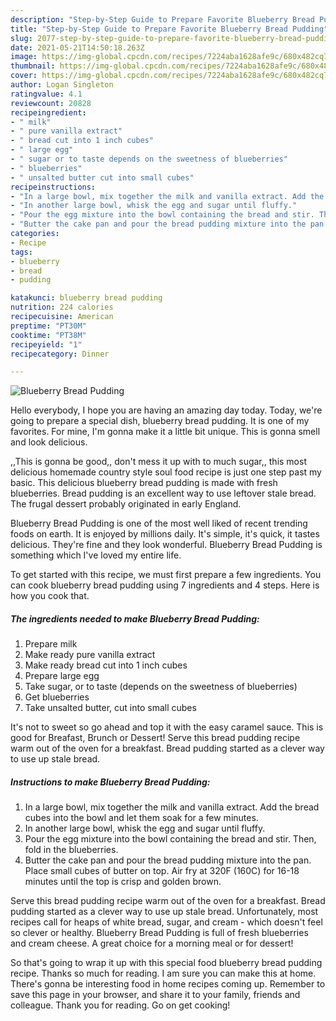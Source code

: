 ```yaml
---
description: "Step-by-Step Guide to Prepare Favorite Blueberry Bread Pudding"
title: "Step-by-Step Guide to Prepare Favorite Blueberry Bread Pudding"
slug: 2077-step-by-step-guide-to-prepare-favorite-blueberry-bread-pudding
date: 2021-05-21T14:50:18.263Z
image: https://img-global.cpcdn.com/recipes/7224aba1628afe9c/680x482cq70/blueberry-bread-pudding-recipe-main-photo.jpg
thumbnail: https://img-global.cpcdn.com/recipes/7224aba1628afe9c/680x482cq70/blueberry-bread-pudding-recipe-main-photo.jpg
cover: https://img-global.cpcdn.com/recipes/7224aba1628afe9c/680x482cq70/blueberry-bread-pudding-recipe-main-photo.jpg
author: Logan Singleton
ratingvalue: 4.1
reviewcount: 20828
recipeingredient:
- " milk"
- " pure vanilla extract"
- " bread cut into 1 inch cubes"
- " large egg"
- " sugar or to taste depends on the sweetness of blueberries"
- " blueberries"
- " unsalted butter cut into small cubes"
recipeinstructions:
- "In a large bowl, mix together the milk and vanilla extract. Add the bread cubes into the bowl and let them soak for a few minutes."
- "In another large bowl, whisk the egg and sugar until fluffy."
- "Pour the egg mixture into the bowl containing the bread and stir. Then, fold in the blueberries."
- "Butter the cake pan and pour the bread pudding mixture into the pan. Place small cubes of butter on top. Air fry at 320F (160C) for 16-18 minutes until the top is crisp and golden brown."
categories:
- Recipe
tags:
- blueberry
- bread
- pudding

katakunci: blueberry bread pudding 
nutrition: 224 calories
recipecuisine: American
preptime: "PT30M"
cooktime: "PT38M"
recipeyield: "1"
recipecategory: Dinner

---
```



![Blueberry Bread Pudding](https://img-global.cpcdn.com/recipes/7224aba1628afe9c/680x482cq70/blueberry-bread-pudding-recipe-main-photo.jpg)

Hello everybody, I hope you are having an amazing day today. Today, we're going to prepare a special dish, blueberry bread pudding. It is one of my favorites. For mine, I'm gonna make it a little bit unique. This is gonna smell and look delicious.

,,This is gonna be good,, don&#39;t mess it up with to much sugar,, this most delicious homemade country style soul food recipe is just one step past my basic. This delicious blueberry bread pudding is made with fresh blueberries. Bread pudding is an excellent way to use leftover stale bread. The frugal dessert probably originated in early England.

Blueberry Bread Pudding is one of the most well liked of recent trending foods on earth. It is enjoyed by millions daily. It's simple, it's quick, it tastes delicious. They're fine and they look wonderful. Blueberry Bread Pudding is something which I've loved my entire life.


To get started with this recipe, we must first prepare a few ingredients. You can cook blueberry bread pudding using 7 ingredients and 4 steps. Here is how you cook that.

<!--inarticleads1-->

##### The ingredients needed to make Blueberry Bread Pudding:

1. Prepare  milk
1. Make ready  pure vanilla extract
1. Make ready  bread cut into 1 inch cubes
1. Prepare  large egg
1. Take  sugar, or to taste (depends on the sweetness of blueberries)
1. Get  blueberries
1. Take  unsalted butter, cut into small cubes


It&#39;s not to sweet so go ahead and top it with the easy caramel sauce. This is good for Breafast, Brunch or Dessert! Serve this bread pudding recipe warm out of the oven for a breakfast. Bread pudding started as a clever way to use up stale bread. 

<!--inarticleads2-->

##### Instructions to make Blueberry Bread Pudding:

1. In a large bowl, mix together the milk and vanilla extract. Add the bread cubes into the bowl and let them soak for a few minutes.
1. In another large bowl, whisk the egg and sugar until fluffy.
1. Pour the egg mixture into the bowl containing the bread and stir. Then, fold in the blueberries.
1. Butter the cake pan and pour the bread pudding mixture into the pan. Place small cubes of butter on top. Air fry at 320F (160C) for 16-18 minutes until the top is crisp and golden brown.


Serve this bread pudding recipe warm out of the oven for a breakfast. Bread pudding started as a clever way to use up stale bread. Unfortunately, most recipes call for heaps of white bread, sugar, and cream - which doesn&#39;t feel so clever or healthy. Blueberry Bread Pudding is full of fresh blueberries and cream cheese. A great choice for a morning meal or for dessert! 

So that's going to wrap it up with this special food blueberry bread pudding recipe. Thanks so much for reading. I am sure you can make this at home. There's gonna be interesting food in home recipes coming up. Remember to save this page in your browser, and share it to your family, friends and colleague. Thank you for reading. Go on get cooking!
